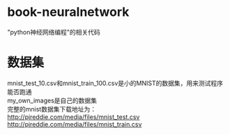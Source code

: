 # book-neuralnetwork
"python神经网络编程"的相关代码

# 数据集
mnist_test_10.csv和mnist_train_100.csv是小的MNIST的数据集，用来测试程序能否跑通  
my_own_images是自己的数据集  
完整的mnist数据集下载地址为：  
http://pjreddie.com/media/files/mnist_test.csv  
http://pjreddie.com/media/files/mnist_train.csv
